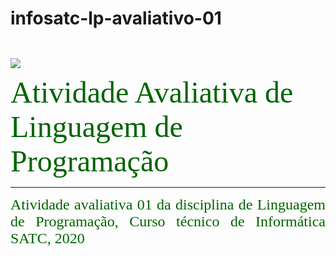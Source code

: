 # infosatc-lp-avaliativo-01
<HTML>
<HEAD>
</HEAD>
<BODY>
<img src = https://user-images.githubusercontent.com/69262009/91752902-6bd90900-eb9d-11ea-8ec9-82fddd539157.png>
<font face = "candara" size = "8" color = "#006400">
<br>
Atividade Avaliativa de Linguagem de Programação
</font>
<br>
<hr size = "2" color = "#556B2F">
<p align = "justify">
<font face = "candara" size = "5" color = "#006400">
Atividade avaliativa 01 da disciplina de Linguagem de Programação, Curso técnico de Informática SATC, 2020
<br><br>

</BODY>
</p>
</HTML>

